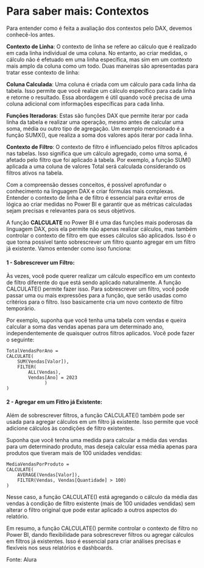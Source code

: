 # Para saber mais: Contextos

Para entender como é feita a avaliação dos contextos pelo DAX, devemos conhecê-los antes.

**Contexto de Linha**: O contexto de linha se refere ao cálculo que é realizado em cada linha individual de uma coluna. No entanto, ao criar medidas, o cálculo não é efetuado em uma linha específica, mas sim em um contexto mais amplo da coluna como um todo. Duas maneiras são apresentadas para tratar esse contexto de linha:

**Coluna Calculada**: Uma coluna é criada com um cálculo para cada linha da tabela. Isso permite que você realize um cálculo específico para cada linha e retorne o resultado. Essa abordagem é útil quando você precisa de uma coluna adicional com informações específicas para cada linha.

**Funções Iteradoras**: Estas são funções DAX que permite iterar por cada linha da tabela e realizar uma operação, mesmo antes de calcular uma soma, média ou outro tipo de agregação. Um exemplo mencionado é a função SUMX(), que realiza a soma dos valores após iterar por cada linha.

**Contexto de Filtro**: O contexto de filtro é influenciado pelos filtros aplicados nas tabelas. Isso significa que um cálculo agregado, como uma soma, é afetado pelo filtro que foi aplicado à tabela. Por exemplo, a função SUM() aplicada a uma coluna de valores Total será calculada considerando os filtros ativos na tabela.

Com a compreensão desses conceitos, é possível aprofundar o conhecimento na linguagem DAX e criar fórmulas mais complexas. Entender o contexto de linha e de filtro é essencial para evitar erros de lógica ao criar medidas no Power BI e garantir que as métricas calculadas sejam precisas e relevantes para os seus objetivos.

A função **CALCULATE** no Power BI é uma das funções mais poderosas da linguagem DAX, pois ela permite não apenas realizar cálculos, mas também controlar o contexto de filtro em que esses cálculos são aplicados. Isso é o que torna possível tanto sobrescrever um filtro quanto agregar em um filtro já existente. Vamos entender como isso funciona:

#### 1 - **Sobrescrever um Filtro:**

Às vezes, você pode querer realizar um cálculo específico em um contexto de filtro diferente do que está sendo aplicado naturalmente. A função CALCULATE() permite fazer isso. Para sobrescrever um filtro, você pode passar uma ou mais expressões para a função, que serão usadas como critérios para o filtro. Isso basicamente cria um novo contexto de filtro temporário.

Por exemplo, suponha que você tenha uma tabela com vendas e queira calcular a soma das vendas apenas para um determinado ano, independentemente de quaisquer outros filtros aplicados. Você pode fazer o seguinte:
```
TotalVendasPorAno = 
CALCULATE(
    SUM(Vendas[Valor]),
    FILTER(
        ALL(Vendas),
        Vendas[Ano] = 2023
              )
)
```

#### 2 - **Agregar em um Fitlro já Existente**:

Além de sobrescrever filtros, a função CALCULATE() também pode ser usada para agregar cálculos em um filtro já existente. Isso permite que você adicione cálculos às condições de filtro existentes.

Suponha que você tenha uma medida para calcular a média das vendas para um determinado produto, mas deseja calcular essa média apenas para produtos que tiveram mais de 100 unidades vendidas:
```
MediaVendasPorProduto = 
CALCULATE(
    AVERAGE(Vendas[Valor]),
    FILTER(Vendas, Vendas[Quantidade] > 100)
)
```

Nesse caso, a função CALCULATE() está agregando o cálculo da média das vendas à condição de filtro existente (mais de 100 unidades vendidas) sem alterar o filtro original que pode estar aplicado a outros aspectos do relatório.

Em resumo, a função CALCULATE() permite controlar o contexto de filtro no Power BI, dando flexibilidade para sobrescrever filtros ou agregar cálculos em filtros já existentes. Isso é essencial para criar análises precisas e flexíveis nos seus relatórios e dashboards. 

Fonte: Alura

